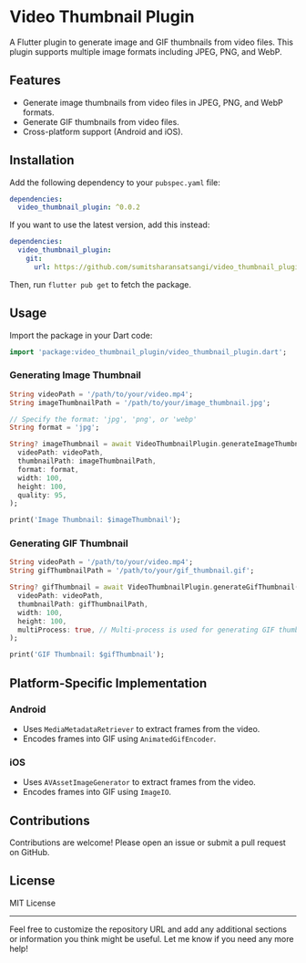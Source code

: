 # Video Thumbnail Plugin

A Flutter plugin to generate image and GIF thumbnails from video files. This plugin supports multiple image formats including JPEG, PNG, and WebP.

## Features

- Generate image thumbnails from video files in JPEG, PNG, and WebP formats.
- Generate GIF thumbnails from video files.
- Cross-platform support (Android and iOS).

## Installation

Add the following dependency to your `pubspec.yaml` file:

```yaml
dependencies:
  video_thumbnail_plugin: ^0.0.2
```

If you want to use the latest version, add this instead:

```yaml
dependencies:
  video_thumbnail_plugin:
    git:
      url: https://github.com/sumitsharansatsangi/video_thumbnail_plugin.git
```

Then, run `flutter pub get` to fetch the package.

## Usage

Import the package in your Dart code:

```dart
import 'package:video_thumbnail_plugin/video_thumbnail_plugin.dart';
```

### Generating Image Thumbnail

```dart
String videoPath = '/path/to/your/video.mp4';
String imageThumbnailPath = '/path/to/your/image_thumbnail.jpg';

// Specify the format: 'jpg', 'png', or 'webp'
String format = 'jpg';

String? imageThumbnail = await VideoThumbnailPlugin.generateImageThumbnail(
  videoPath: videoPath,
  thumbnailPath: imageThumbnailPath,
  format: format,
  width: 100,
  height: 100,
  quality: 95,
);

print('Image Thumbnail: $imageThumbnail');
```

### Generating GIF Thumbnail

```dart
String videoPath = '/path/to/your/video.mp4';
String gifThumbnailPath = '/path/to/your/gif_thumbnail.gif';

String? gifThumbnail = await VideoThumbnailPlugin.generateGifThumbnail(
  videoPath: videoPath,
  thumbnailPath: gifThumbnailPath,
  width: 100,
  height: 100,
  multiProcess: true, // Multi-process is used for generating GIF thumbnails, default is true
);

print('GIF Thumbnail: $gifThumbnail');
```

## Platform-Specific Implementation

### Android

- Uses `MediaMetadataRetriever` to extract frames from the video.
- Encodes frames into GIF using `AnimatedGifEncoder`.

### iOS

- Uses `AVAssetImageGenerator` to extract frames from the video.
- Encodes frames into GIF using `ImageIO`.

## Contributions

Contributions are welcome! Please open an issue or submit a pull request on GitHub.

## License

MIT License

---

Feel free to customize the repository URL and add any additional sections or information you think might be useful. Let me know if you need any more help!